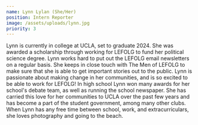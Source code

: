 ```yaml
---
name: Lynn Lylan (She/Her)
position: Intern Reporter
image: /assets/uploads/lynn.jpg
priority: 3
---
```

Lynn is currently in college at UCLA, set to graduate 2024. She was awarded a scholarship through working for LEFOLG to fund her political science degree. Lynn works hard to put out the LEFOLG email newsletters on a regular basis. She keeps in close touch with The Men of LEFOLG to make sure that she is able to get important stories out to the public. Lynn is passionate about making change in her communities, and is so excited to be able to work for LEFOLG! In high school Lynn won many awards for her school's debate team, as well as running the school newspaper. She has carried this love for her communities to UCLA over the past few years and has become a part of the student government, among many other clubs. When Lynn has any free time between school, work, and extracurriculars, she loves photography and going to the beach.